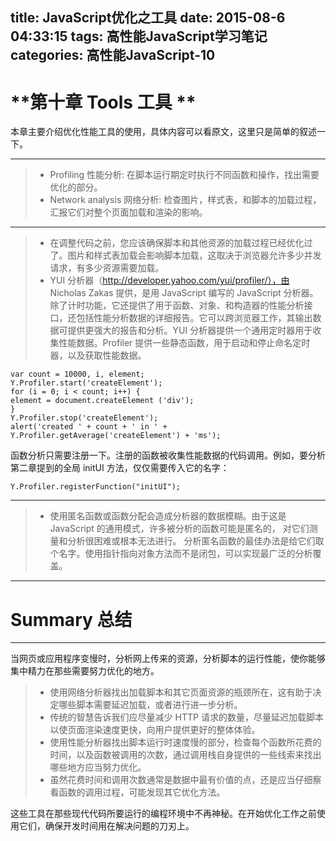 title: JavaScript优化之工具
date: 2015-08-6 04:33:15
tags: 高性能JavaScript学习笔记
categories: 高性能JavaScript-10
---
**第十章 Tools 工具 **
===
本章主要介绍优化性能工具的使用，具体内容可以看原文，这里只是简单的叙述一下。
<!--more-->
---
> - Profiling 性能分析:
在脚本运行期定时执行不同函数和操作，找出需要优化的部分。
> - Network analysis 网络分析:
检查图片，样式表，和脚本的加载过程，汇报它们对整个页面加载和渲染的影响。

---

> - 在调整代码之前，您应该确保脚本和其他资源的加载过程已经优化过了。图片和样式表加载会影响脚本加载，这取决于浏览器允许多少并发请求，有多少资源需要加载。
> - YUI 分析器（http://developer.yahoo.com/yui/profiler/），由 Nicholas Zakas 提供，是用 JavaScript 编写的
JavaScript 分析器。除了计时功能，它还提供了用于函数、对象、和构造器的性能分析接口，还包括性能分析数据的详细报告。它可以跨浏览器工作，其输出数据可提供更强大的报告和分析。YUI 分析器提供一个通用定时器用于收集性能数据。Profiler 提供一些静态函数，用于启动和停止命名定时器，以及获取性能数据。

	var count = 10000, i, element;
	Y.Profiler.start('createElement');
	for (i = 0; i < count; i++) {
	element = document.createElement ('div');
	}
	Y.Profiler.stop('createElement');
	alert('created ' + count + ' in ' + Y.Profiler.getAverage('createElement') + 'ms');
函数分析只需要注册一下。注册的函数被收集性能数据的代码调用。例如，要分析第二章提到的全局
initUI 方法，仅仅需要传入它的名字：

	Y.Profiler.registerFunction("initUI");

---
> - 使用匿名函数或函数分配会造成分析器的数据模糊。由于这是 JavaScript 的通用模式，许多被分析的函数可能是匿名的， 对它们测量和分析很困难或根本无法进行。 分析匿名函数的最佳办法是给它们取个名字。使用指针指向对象方法而不是闭包，可以实现最广泛的分析覆盖。

---
Summary 总结
===
---
当网页或应用程序变慢时，分析网上传来的资源，分析脚本的运行性能，使你能够集中精力在那些需要努力优化的地方。
> - 使用网络分析器找出加载脚本和其它页面资源的瓶颈所在，这有助于决定哪些脚本需要延迟加载，或者进行进一步分析。
> - 传统的智慧告诉我们应尽量减少 HTTP 请求的数量，尽量延迟加载脚本以使页面渲染速度更快，向用户提供更好的整体体验。
> - 使用性能分析器找出脚本运行时速度慢的部分，检查每个函数所花费的时间，以及函数被调用的次数，通过调用栈自身提供的一些线索来找出哪些地方应当努力优化。
> - 虽然花费时间和调用次数通常是数据中最有价值的点，还是应当仔细察看函数的调用过程，可能发现其它优化方法。

这些工具在那些现代代码所要运行的编程环境中不再神秘。在开始优化工作之前使用它们，确保开发时间用在解决问题的刀刃上。